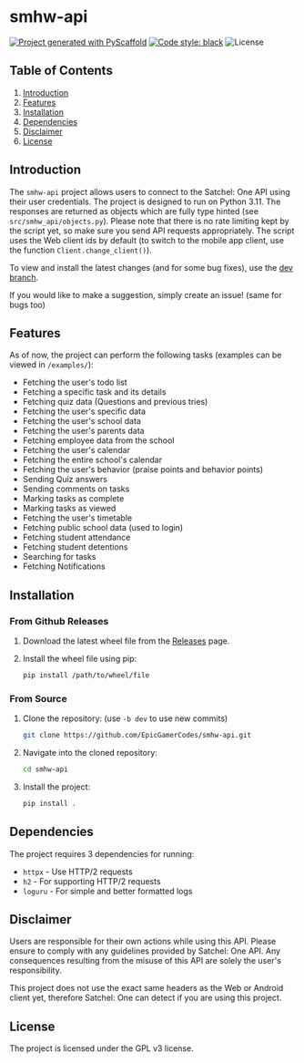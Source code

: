 # smhw-api

[![Project generated with PyScaffold](https://img.shields.io/badge/-PyScaffold-005CA0?logo=pyscaffold)](https://pyscaffold.org/)
[![Code style: black](https://img.shields.io/badge/code%20style-black-000000.svg)](https://github.com/psf/black)
![License](https://img.shields.io/github/license/EpicGamerCodes/smhw-api)

## Table of Contents

1. [Introduction](#introduction)
2. [Features](#features)
3. [Installation](#installation)
4. [Dependencies](#dependencies)
5. [Disclaimer](#disclaimer)
6. [License](#license)

## Introduction

The `smhw-api` project allows users to connect to the Satchel: One API using their user credentials. The project is designed to run on Python 3.11.
The responses are returned as objects which are fully type hinted (see `src/smhw_api/objects.py`).
Please note that there is no rate limiting kept by the script yet, so make sure you send API requests appropriately. The script uses the Web client ids by default (to switch to the mobile app client, use the function `Client.change_client()`).

To view and install the latest changes (and for some bug fixes), use the [dev branch](https://github.com/EpicGamerCodes/smhw-api/tree/dev).

If you would like to make a suggestion, simply create an issue! (same for bugs too)

## Features

As of now, the project can perform the following tasks (examples can be viewed in `/examples/`):

- Fetching the user's todo list
- Fetching a specific task and its details
- Fetching quiz data (Questions and previous tries)
- Fetching the user's specific data
- Fetching the user's school data
- Fetching the user's parents data
- Fetching employee data from the school
- Fetching the user's calendar
- Fetching the entire school's calendar
- Fetching the user's behavior (praise points and behavior points)
- Sending Quiz answers
- Sending comments on tasks
- Marking tasks as complete
- Marking tasks as viewed
- Fetching the user's timetable
- Fetching public school data (used to login)
- Fetching student attendance
- Fetching student detentions
- Searching for tasks
- Fetching Notifications

## Installation

### From Github Releases

1. Download the latest wheel file from the [Releases](https://github.com/EpicGamerCodes/smhw-api/releases) page.
2. Install the wheel file using pip:

     ```bash
     pip install /path/to/wheel/file
     ```

### From Source

1. Clone the repository: (use `-b dev` to use new commits)

     ```bash
     git clone https://github.com/EpicGamerCodes/smhw-api.git
     ```

2. Navigate into the cloned repository:

     ```bash
     cd smhw-api
     ```

3. Install the project:

     ```bash
     pip install .
     ```

## Dependencies

The project requires 3 dependencies for running:

- `httpx` - Use HTTP/2 requests
- `h2` - For supporting HTTP/2 requests
- `loguru` - For simple and better formatted logs

## Disclaimer

Users are responsible for their own actions while using this API. Please ensure to comply with any guidelines provided by Satchel: One API. Any consequences resulting from the misuse of this API are solely the user's responsibility.

This project does not use the exact same headers as the Web or Android client yet, therefore Satchel: One can detect if you are using this project.

## License

The project is licensed under the GPL v3 license.
